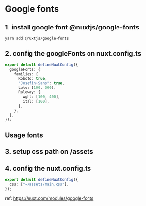 # Google fonts

## 1. install google font @nuxtjs/google-fonts

`yarn add @nuxtjs/google-fonts`

## 2. config the googleFonts on nuxt.config.ts

```ts
export default defineNuxtConfig({
  googleFonts: {
    families: {
      Roboto: true,
      "Josefin+Sans": true,
      Lato: [100, 300],
      Raleway: {
        wght: [100, 400],
        ital: [100],
      },
    },
  },
});
```

## Usage fonts

## 3. setup css path on /assets

## 4. config the nuxt.config.ts

```ts
export default defineNuxtConfig({
  css: ["~/assets/main.css"],
});
```

ref: <https://nuxt.com/modules/google-fonts>
